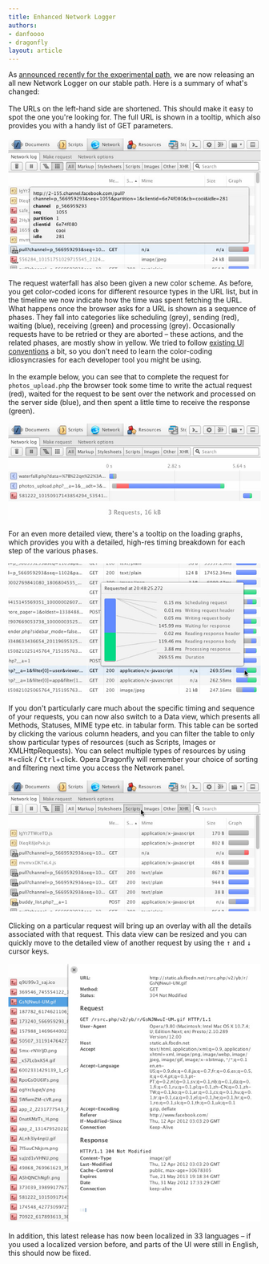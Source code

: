 ```yaml
---
title: Enhanced Network Logger
authors:
- danfoooo
- dragonfly
layout: article
---
```

As <a href="http://my.opera.com/dragonfly/blog/an-update-on-network-and-color-values-in-css" target="_blank">announced recently for the experimental path</a>, we are now releasing an all new Network Logger on our stable path. Here is a summary of what&#39;s changed:<br/><br/>The URLs on the left-hand side are shortened. This should make it easy to spot the one you&#39;re looking for. The full URL is shown in a tooltip, which also provides you with a handy list of GET parameters.<br/><br/><img src="/blog/enhanced-network-logger/network-release-url-params.jpg" alt="The Network panel, showing a shortened URL being hovered, resulting in a large tooltip with the full URL and associated GET parameters" /><br/><br/>The request waterfall has also been given a new color scheme. As before, you get color-coded icons for different resource types in the URL list, but in the timeline we now indicate how the time was spent fetching the URL. What happens once the browser asks for a URL is shown as a sequence of phases. They fall into categories like scheduling (grey), sending (red), waiting (blue), receiving (green) and processing (grey). Occasionally requests have to be retried or they are aborted – these actions, and the related phases, are mostly show in yellow. We tried to follow <a href="http://www.stevesouders.com/blog/2011/08/26/waterfall-ui-conventions/" target="_blank">existing UI conventions</a> a bit, so you don&#39;t need to learn the color-coding idiosyncrasies for each developer tool you might be using.<br/><br/>In the example below, you can see that to complete the request for <code>photos_upload.php</code> the browser took some time to write the actual request (red), waited for the request to be sent over the network and processed on the server side (blue), and then spent a little time to receive the response (green).<br/><br/><img src="/blog/enhanced-network-logger/upload-graph.jpg" alt="Visualising the request for photo_upload.php in the Network Logger, with the various phases present in the color-coded graph" /><br/><br/>For an even more detailed view, there&#39;s a tooltip on the loading graphs, which provides you with a detailed, high-res timing breakdown for each step of the various phases.<br/><br/><img src="/blog/enhanced-network-logger/network-release-graph-tooltip.jpg" alt="The tooltip for a single network request, showing detailed sequence and timing information for a completed request" /><br/><br/>If you don&#39;t particularly care much about the specific timing and sequence of your requests, you can now also switch to a Data view, which presents all Methods, Statuses, MIME type etc. in tabular form. This table can be sorted by clicking the various column headers, and you can filter the table to only show particular types of resources (such as Scripts, Images or XMLHttpRequests). You can select multiple types of resources by using <kbd>⌘</kbd>+click / <kbd>Ctrl</kbd>+click. Opera Dragonfly will remember your choice of sorting and filtering next time you access the Network panel.<br/><br/><img src="/blog/enhanced-network-logger/network-release-type-filters.jpg" alt="The Network panel&#39;s tabular data view" /><br/><br/>Clicking on a particular request will bring up an overlay with all the details associated with that request. This data view can be resized and you can quickly move to the detailed view of another request by using the <kbd>↑</kbd> and <kbd>↓</kbd> cursor keys.<br/><br/><img src="/blog/enhanced-network-logger/network-release-detail-view.jpg" alt="The detailed data view for a single network request, showing all the Request and Response headers that were exchanged between the browser and the server" /><br/><br/>In addition, this latest release has now been localized in 33 languages – if you used a localized version before, and parts of the UI were still in English, this should now be fixed.
